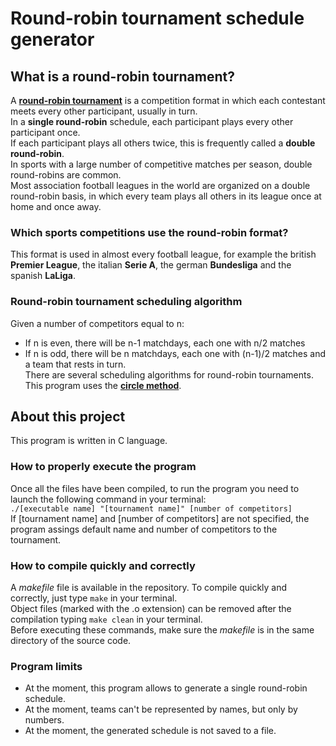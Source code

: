 # Round-robin tournament schedule generator

## What is a round-robin tournament?

A **[round-robin tournament](https://en.wikipedia.org/wiki/Round-robin_tournament)** is a competition format in which each contestant meets every other participant, usually in turn. <br />
In a **single round-robin** schedule, each participant plays every other participant once. <br />
If each participant plays all others twice, this is frequently called a **double round-robin**. <br />
In sports with a large number of competitive matches per season, double round-robins are common. <br />
Most association football leagues in the world are organized on a double round-robin basis, in which every team plays all others in its league once at home and once away.

### Which sports competitions use the round-robin format?
This format is used in almost every football league, for example the british **Premier League**, the italian **Serie A**, the german **Bundesliga** and the spanish **LaLiga**.

### Round-robin tournament scheduling algorithm
Given a number of competitors equal to n: <br />
- If n is even, there will be n-1 matchdays, each one with n/2 matches <br />
- If n is odd, there will be n matchdays, each one with (n-1)/2 matches and a team that rests in turn. <br />
There are several scheduling algorithms for round-robin tournaments. This program uses the **[circle method](https://en.wikipedia.org/wiki/Round-robin_tournament#Circle_method)**. <br />

## About this project

This program is written in C language.

### How to properly execute the program 
Once all the files have been compiled, to run the program you need to launch the following command in your terminal: <br />
`./[executable name] "[tournament name]" [number of competitors]` <br />
If \[tournament name\] and \[number of competitors\] are not specified, the program assings default name and number of competitors to the tournament. 

### How to compile quickly and correctly
A _makefile_ file is available in the repository. To compile quickly and correctly, just type `make` in your terminal. <br />
Object files (marked with the .o extension) can be removed after the compilation typing `make clean` in your terminal. <br />
Before executing these commands, make sure the _makefile_ is in the same directory of the source code.

### Program limits
- At the moment, this program allows to generate a single round-robin schedule. <br />
- At the moment, teams can't be represented by names, but only by numbers. <br />
- At the moment, the generated schedule is not saved to a file. <br />

